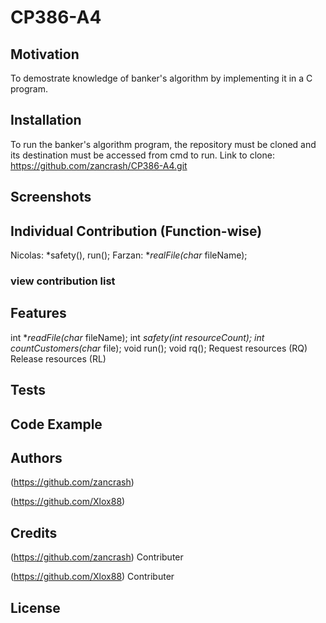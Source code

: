 # CP386-A4

## Motivation
To demostrate knowledge of banker's algorithm by implementing it in a C program.

## Installation
To run the banker's algorithm program, the repository must be cloned and its destination must be accessed from cmd to run.
Link to clone: https://github.com/zancrash/CP386-A4.git

## Screenshots

## Individual Contribution (Function-wise)
Nicolas: *safety(), run();
Farzan: **realFile(char* fileName);

### view contribution list

## Features
int **readFile(char* fileName);
int *safety(int resourceCount);
int countCustomers(char* file);
void run();
void rq();
Request resources (RQ)
Release resources (RL)

## Tests

## Code Example

## Authors

(https://github.com/zancrash)

(https://github.com/Xlox88)

## Credits
(https://github.com/zancrash) Contributer

(https://github.com/Xlox88) Contributer


## License
